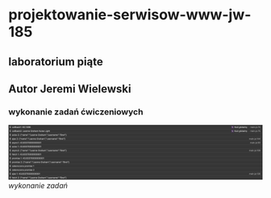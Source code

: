 # projektowanie-serwisow-www-jw-185

## laboratorium piąte

## Autor Jeremi Wielewski

### wykonanie zadań ćwiczeniowych

![wykonanie zadań](./screenshot.png)
_wykonanie zadań_

